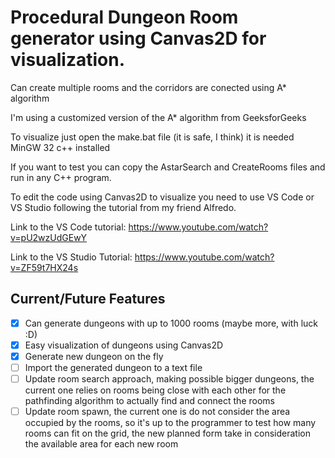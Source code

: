 # Procedural Dungeon Room generator using Canvas2D for visualization.

Can create multiple rooms and the corridors are conected using A* algorithm

I'm using a customized version of the A* algorithm from GeeksforGeeks

To visualize just open the make.bat file (it is safe, I think) it is needed MinGW 32 c++ installed

If you want to test you can copy the AstarSearch and CreateRooms files and run in any C++ program.

To edit the code using Canvas2D to visualize you need to use VS Code or VS Studio following the tutorial from my friend Alfredo.

Link to the VS Code tutorial: https://www.youtube.com/watch?v=pU2wzUdGEwY

Link to the VS Studio Tutorial: https://www.youtube.com/watch?v=ZF59t7HX24s

## Current/Future Features

- [x]  Can generate dungeons with up to 1000 rooms (maybe more, with luck :D)
- [x]  Easy visualization of dungeons using Canvas2D
- [x]  Generate new dungeon on the fly
- [ ]  Import the generated dungeon to a text file
- [ ]  Update room search approach, making possible bigger dungeons, the current one relies on rooms being close with each other for the pathfinding algorithm to actually find and connect the rooms
- [ ]  Update room spawn, the current one is do not consider the area occupied by the rooms, so it's up to the programmer to test how many rooms can fit on the grid, the new planned form take in consideration the available area for each new room
